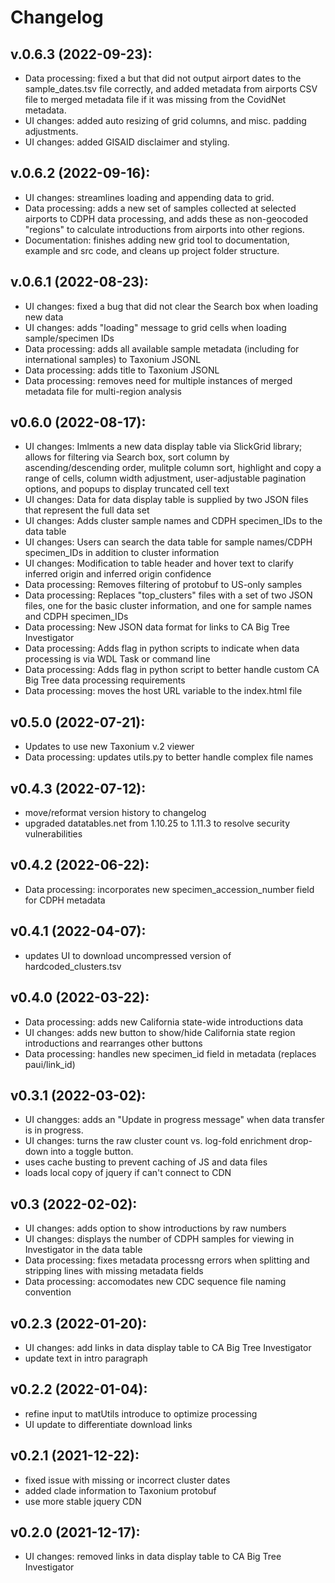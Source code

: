 # Changelog

## v.0.6.3 (2022-09-23):
   - Data processing: fixed a but that did not output airport dates to the sample_dates.tsv file correctly, and added metadata from airports CSV file to merged metadata file if it was missing from the CovidNet metadata.
   - UI changes: added auto resizing of grid columns, and misc. padding adjustments.
   - UI changes: added GISAID disclaimer and styling.
## v.0.6.2 (2022-09-16):
   - UI changes: streamlines loading and appending data to grid.
   - Data processing: adds a new set of samples collected at selected airports to CDPH data processing, and adds these as non-geocoded "regions" to calculate introductions from airports into other regions.
   - Documentation: finishes adding new grid tool to documentation, example and src code, and cleans up project folder structure.
## v.0.6.1 (2022-08-23):
   - UI changes: fixed a bug that did not clear the Search box when loading new data
   - UI changes: adds "loading" message to grid cells when loading sample/specimen IDs
   - Data processing: adds all available sample metadata (including for international samples) to Taxonium JSONL
   - Data processing: adds title to Taxonium JSONL
   - Data processing: removes need for multiple instances of merged metadata file for multi-region analysis
## v0.6.0 (2022-08-17):
   - UI changes: Imlments a new data display table via SlickGrid library; allows for filtering via Search box, sort column by ascending/descending order, mulitple column sort, highlight and copy a range of cells, column width adjustment, user-adjustable pagination options, and popups to display truncated cell text
   - UI changes: Data for data display table is supplied by two JSON files that represent the full data set
   - UI changes: Adds cluster sample names and CDPH specimen_IDs to the data table
   - UI changes: Users can search the data table for sample names/CDPH specimen_IDs in addition to cluster information
   - UI changes: Modification to table header and hover text to clarify inferred origin and inferred origin confidence
   - Data processing: Removes filtering of protobuf to US-only samples
   - Data processing: Replaces "top_clusters" files with a set of two JSON files, one for the basic cluster information, and one for sample names and CDPH specimen_IDs
   - Data processing: New JSON data format for links to CA Big Tree Investigator
   - Data processing: Adds flag in python scripts to indicate when data processing is via WDL Task or command line
   - Data processing: Adds flag in python script to better handle custom CA Big Tree data processing requirements
   - Data processing: moves the host URL variable to the index.html file
## v0.5.0 (2022-07-21):
   - Updates to use new Taxonium v.2 viewer
   - Data processing: updates utils.py to better handle complex file names
## v0.4.3 (2022-07-12):
   - move/reformat version history to changelog
   - upgraded datatables.net from 1.10.25 to 1.11.3 to resolve security vulnerabilities
## v0.4.2 (2022-06-22):
   - Data processing: incorporates new specimen_accession_number field for CDPH metadata
## v0.4.1 (2022-04-07):
   - updates UI to download uncompressed version of hardcoded_clusters.tsv
## v0.4.0 (2022-03-22):
  - Data processing: adds new California state-wide introductions data
  - UI changes: adds new button to show/hide California state region introductions and rearranges other buttons
  - Data processing: handles new specimen_id field in metadata (replaces paui/link_id)
## v0.3.1 (2022-03-02):
  - UI changges: adds an "Update in progress message" when data transfer is in progress.
  - UI changes: turns the raw cluster count vs. log-fold enrichment drop-down into a toggle button.
  - uses cache busting to prevent caching of JS and data files
  - loads local copy of jquery if can't connect to CDN
## v0.3 (2022-02-02):
  - UI changes: adds option to show introductions by raw numbers
  - UI changes: displays the number of CDPH samples for viewing in Investigator in the data table
  - Data processing: fixes metadata processng errors when splitting and stripping lines with missing metadata fields
  - Data processing: accomodates new CDC sequence file naming convention
## v0.2.3 (2022-01-20): 
  - UI changes: add links in data display table to CA Big Tree Investigator
  - update text in intro paragraph
## v0.2.2 (2022-01-04): 
  - refine input to matUtils introduce to optimize processing
  - UI update to differentiate download links
## v0.2.1 (2021-12-22): 
  - fixed issue with missing or incorrect cluster dates 
  - added clade information to Taxonium protobuf
  - use more stable jquery CDN
## v0.2.0 (2021-12-17): 
  - UI changes: removed links in data display table to CA Big Tree Investigator

